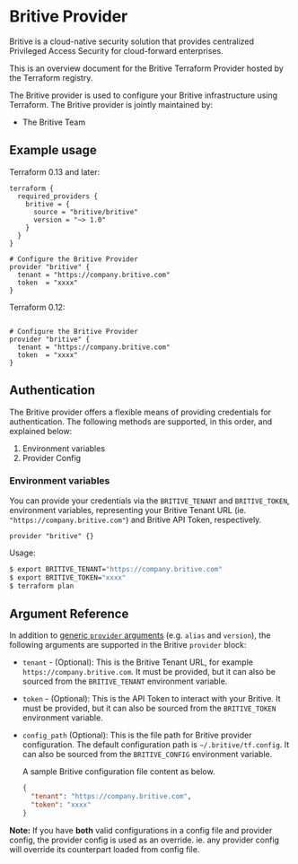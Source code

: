# Britive Provider

Britive is a cloud-native security solution that provides centralized Privileged Access Security for cloud-forward enterprises.

This is an overview document for the Britive Terraform Provider hosted by the Terraform registry.  

The Britive provider is used to configure your Britive infrastructure using Terraform. The Britive provider is jointly maintained by:

* The Britive Team

## Example usage

Terraform 0.13 and later:

```hcl
terraform {
  required_providers {
    britive = {
      source = "britive/britive"
      version = "~> 1.0"
    }
  }
}

# Configure the Britive Provider
provider "britive" {
  tenant = "https://company.britive.com"
  token  = "xxxx"
}
```

Terraform 0.12:

```hcl

# Configure the Britive Provider
provider "britive" {
  tenant = "https://company.britive.com"
  token  = "xxxx"
}
```

## Authentication

The Britive provider offers a flexible means of providing credentials for authentication. The following methods are supported, in this order, and explained below:

1. Environment variables
2. Provider Config

### Environment variables

You can provide your credentials via the `BRITIVE_TENANT` and `BRITIVE_TOKEN`, environment variables, representing your Britive Tenant URL (ie. `"https://company.britive.com"`) and Britive API Token, respectively.

```hcl
provider "britive" {}
```

Usage:

```sh
$ export BRITIVE_TENANT="https://company.britive.com"
$ export BRITIVE_TOKEN="xxxx"
$ terraform plan
```

## Argument Reference

In addition to [generic `provider` arguments](https://www.terraform.io/docs/configuration/providers.html)
(e.g. `alias` and `version`), the following arguments are supported in the Britive
 `provider` block:

* `tenant` - (Optional): This is the Britive Tenant URL, for example `https://company.britive.com`. It must be provided, but it can also be sourced from the `BRITIVE_TENANT` environment variable.  

* `token` - (Optional): This is the API Token to interact with your Britive. It must be provided, but it can also be sourced from the `BRITIVE_TOKEN` environment variable.

* `config_path` (Optional): This is the file path for Britive provider configuration. The default configuration path is `~/.britive/tf.config`. It can also be sourced from the `BRITIVE_CONFIG` environment variable.

  A sample Britive configuration file content as below.
  
  ```json
  {
    "tenant": "https://company.britive.com",
    "token": "xxxx"
  }
  ```

**Note:** If you have **both** valid configurations in a config file and provider config, the provider config is used as an override. ie. any provider config will override its counterpart loaded from config file.
